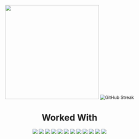 <div align="center">

<p>
  <img style="padding=0; width:300px;" src="https://cat-stats.vercel.app/api/top-langs/?username=GlaucousGlaucus&theme=highcontrast&layout=compact&show_icons=true&hide_border=true&count_private=true"/><a href="https://git.io/streak-stats"></a>
  <img src="https://github-readme-streak-stats.herokuapp.com?user=GlaucousGlaucus&theme=highcontrast&hide_border=true&border_radius=2&short_numbers=true&date_format=M%20j%5B%2C%20Y%5D&mode=weekly&card_width=300&card_height=120" alt="GitHub Streak" /></a>
</p>

<h1>Worked With</h1>
<img src="https://img.shields.io/badge/-Java-black?logo=oracle&style=for-the-badge&logoColor=blue"></img>
<img src="https://img.shields.io/badge/-SQL-black?logo=mysql&style=for-the-badge&logoColor=blue"></img>
<img src="https://img.shields.io/badge/-Linux-black?logo=arch-linux&style=for-the-badge&logoColor=blue"></img>
<img src="https://img.shields.io/badge/-Python-black?logo=python&style=for-the-badge&logoColor=blue"></img>
<img src="https://img.shields.io/badge/-Qt-black?logo=qt&style=for-the-badge&logoColor=blue"></img>
<img src="https://img.shields.io/badge/-C++-black?logo=cplusplus&style=for-the-badge&logoColor=blue"></img>
<img src="https://img.shields.io/badge/-OpenGL-black?logo=opengl&style=for-the-badge&logoColor=blue"></img>
<img src="https://img.shields.io/badge/-FFmpeg-black?logo=ffmpeg&style=for-the-badge&logoColor=blue"></img>
<img src="https://img.shields.io/badge/-C-black?logo=c&style=for-the-badge&logoColor=blue"></img>
<img src="https://img.shields.io/badge/-C Sharp-black?logo=.net&style=for-the-badge&logoColor=blue"></img>
<img src="https://img.shields.io/badge/-Javascript-black?logo=javascript&style=for-the-badge&logoColor=blue"></img>
<img src="https://img.shields.io/badge/-Flask-black?logo=flask&style=for-the-badge&logoColor=blue"></img>

</div>
